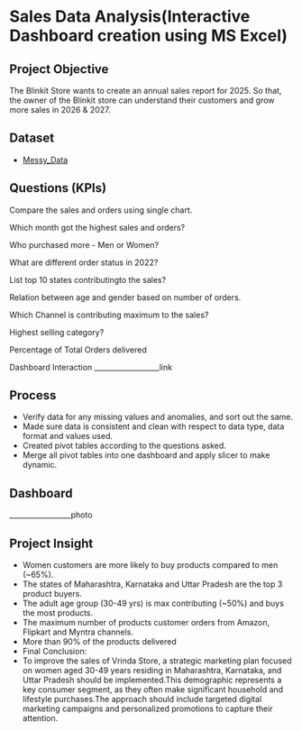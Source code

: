 # Sales Data Analysis(Interactive Dashboard creation using MS Excel)
## Project Objective
The Blinkit Store wants to create an annual sales report for 2025. So that, the owner of the Blinkit store can understand their customers and grow more sales in 2026 & 2027.
## Dataset
- <a href="https://github.com/Pranav10Pardhi/Sales-Data-Analysis/blob/main/retail_store_sales%20(1).csv">Messy_Data</a>

## Questions (KPIs)
Compare the sales and orders using single chart.

Which month got the highest sales and orders?

Who purchased more - Men or Women?

What are different order status in 2022?

List top 10 states contributingto the sales?

Relation between age and gender based on number of orders.

Which Channel is contributing maximum to the sales?

Highest selling category?

Percentage of Total Orders delivered

Dashboard Interaction __________________link
## Process
- Verify data for any missing values and anomalies, and sort out the same.
- Made sure data is consistent and clean with respect to data type, data format and values used.
- Created pivot tables according to the questions asked.
- Merge all pivot tables into one dashboard and apply slicer to make dynamic.
## Dashboard

_________________photo

## Project Insight
- Women customers are more likely to buy products compared to men (~65%).
- The states of Maharashtra, Karnataka and Uttar Pradesh are the top 3 product buyers.
- The adult age group (30-49 yrs) is max contributing (~50%) and buys the most products.
- The maximum number of products customer orders from Amazon, Flipkart and Myntra channels.
- More than 90% of the products delivered
- Final Conclusion:
- To improve the sales of Vrinda Store, a strategic marketing plan focused on women aged 30-49 years residing in Maharashtra, Karnataka, and Uttar Pradesh should be implemented.This demographic represents a key consumer segment, as they often make significant household and lifestyle purchases.The approach should include targeted digital marketing campaigns and personalized promotions to capture their attention.


